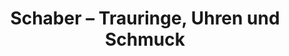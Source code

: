 ---
title: "Schaber – Trauringe, Uhren und Schmuck"
url: /linkenheim-hochstetten/schaber-trauringe-uhren-und-schmuck/
shop: Schmuck
---